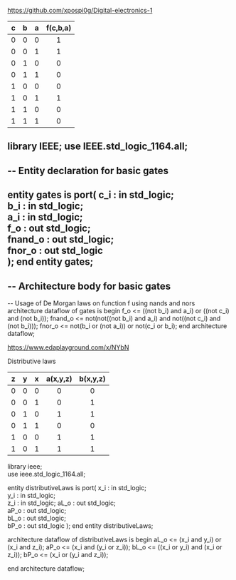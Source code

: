 https://github.com/xpospi0g/Digital-electronics-1

| **c** | **b** |**a** | **f(c,b,a)** |
| :-: | :-: | :-: | :-: |
| 0 | 0 | 0 | 1 |
| 0 | 0 | 1 | 1 |
| 0 | 1 | 0 | 0 |
| 0 | 1 | 1 | 0 |
| 1 | 0 | 0 | 0 |
| 1 | 0 | 1 | 1 |
| 1 | 1 | 0 | 0 |
| 1 | 1 | 1 | 0 |

library IEEE;
use IEEE.std_logic_1164.all;
------------------------------------------------------------------------
-- Entity declaration for basic gates
------------------------------------------------------------------------
entity gates is port(
        c_i     : in  std_logic;     
        b_i     : in  std_logic;       
        a_i     : in  std_logic;        
        f_o     : out std_logic;      
        fnand_o : out std_logic;   
        fnor_o  : out std_logic             
    );
end entity gates;
------------------------------------------------------------------------
-- Architecture body for basic gates
------------------------------------------------------------------------
-- Usage of De Morgan laws on function f using nands and nors
architecture dataflow of gates is begin
    f_o  <= ((not b_i) and a_i) or ((not c_i) and (not b_i));
    fnand_o <= not(not((not b_i) and a_i) and not((not c_i) and (not b_i)));
    fnor_o <= not(b_i or (not a_i)) or not(c_i or b_i);
end architecture dataflow;



https://www.edaplayground.com/x/NYbN


Distributive laws

| **z** | **y** |**x** | **a(x,y,z)** | **b(x,y,z)** |
| :-: | :-: | :-: | :-: | :-: |
| 0 | 0 | 0 | 0 | 0 |
| 0 | 0 | 1 | 0 | 1 |
| 0 | 1 | 0 | 1 | 1 |
| 0 | 1 | 1 | 0 | 0 |
| 1 | 0 | 0 | 1 | 1 |
| 1 | 0 | 1 | 1 | 1 |


library ieee;               
use ieee.std_logic_1164.all;


entity distributiveLaws is
    port(
        x_i    : in  std_logic;         
        y_i    : in  std_logic;  
        z_i    : in  std_logic;
        aL_o   : out std_logic;         
        aP_o   : out std_logic;         
        bL_o   : out std_logic;   
        bP_o   : out std_logic 
    );
end entity distributiveLaws;

architecture dataflow of distributiveLaws is
begin
    aL_o  <= (x_i and y_i) or (x_i and z_i);
    aP_o  <= (x_i and (y_i or z_i));
    bL_o  <= ((x_i or y_i) and (x_i or z_i));
    bP_o  <= (x_i or (y_i and z_i));

end architecture dataflow;
